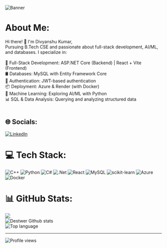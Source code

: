 ![Banner](https://cdn.myanimelist.net/s/common/uploaded_files/1686741473-f4d2e068cf01678b18bd93040f914ae4.jpeg)<br>
# About Me:
Hi there! 👋 I'm Divyanshu Kumar, <br> Pursuing B.Tech CSE and passionate about full-stack development, AI/ML, and databases. I specialize in: <br><br>🚀 Full-Stack Development: ASP.NET Core (Backend) | React + Vite (Frontend)<br>🛢 Databases: MySQL with Entity Framework Core<br>🔐 Authentication: JWT-based authentication<br>📦 Deployment: Azure & Render (with Docker)<br>🤖 Machine Learning: Exploring AI/ML with Python<br>📊 SQL & Data Analysis: Querying and analyzing structured data <br><br>


## 🌐 Socials:
[![LinkedIn](https://img.shields.io/badge/LinkedIn-%230077B5.svg?logo=linkedin&logoColor=white)](https://linkedin.com/in/destwer) 

# 💻 Tech Stack:
![C++](https://img.shields.io/badge/c++-%2300599C.svg?style=for-the-badge&logo=c%2B%2B&logoColor=white) 
![Python](https://img.shields.io/badge/python-3670A0?style=for-the-badge&logo=python&logoColor=ffdd54) 
![C#](https://img.shields.io/badge/c%23-%23239120.svg?style=for-the-badge&logo=csharp&logoColor=white) 
![.Net](https://img.shields.io/badge/.NET-5C2D91?style=for-the-badge&logo=.net&logoColor=white) 
![React](https://img.shields.io/badge/react-%2320232a.svg?style=for-the-badge&logo=react&logoColor=%2361DAFB) 
![MySQL](https://img.shields.io/badge/mysql-4479A1.svg?style=for-the-badge&logo=mysql&logoColor=white) 
![scikit-learn](https://img.shields.io/badge/scikit--learn-%23F7931E.svg?style=for-the-badge&logo=scikit-learn&logoColor=white) 
![Azure](https://img.shields.io/badge/azure-%230072C6.svg?style=for-the-badge&logo=microsoftazure&logoColor=white) 
![Docker](https://img.shields.io/badge/docker-2496ED.svg?style=for-the-badge&logo=docker&logoColor=white)

# 📊 GitHub Stats:
![](https://nirzak-streak-stats.vercel.app/?user=destwer&theme=radical&hide_border=false)<br/>
![Destwer Github stats](https://github-readme-stats.vercel.app/api?username=destwer&show_icon=true&theme=radical)<br>
![Top language](https://github-readme-stats.vercel.app/api/top-langs/?username=destwer&theme=radical)

---
![Profile views](https://komarev.com/ghpvc/?username=destwer&color=blue)
